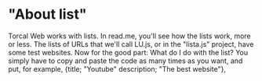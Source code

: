 # "About list"

Torcal Web works with lists. In read.me, you'll see how the lists work, more or less. The lists of URLs that we'll call LU.js, or in the "lista.js" project, have some test websites. Now for the good part: What do I do with the list? You simply have to copy and paste the code as many times as you want, and put, for example, {title; "Youtube" description; "The best website"},
